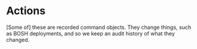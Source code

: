 # Actions

[Some of] these are recorded command objects. They change things, such as BOSH deployments, and so we keep an audit history of what they changed.